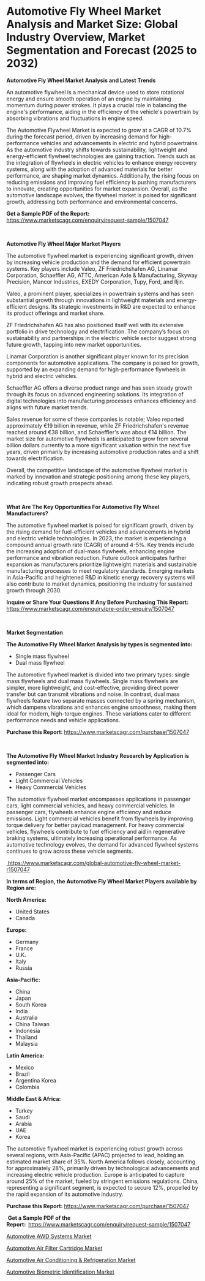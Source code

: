 <p><h1>Automotive Fly Wheel Market Analysis and Market Size: Global Industry Overview, Market Segmentation and Forecast (2025 to 2032)</h1></p><p><strong>Automotive Fly Wheel Market Analysis and Latest Trends</strong></p>
<p><p>An automotive flywheel is a mechanical device used to store rotational energy and ensure smooth operation of an engine by maintaining momentum during power strokes. It plays a crucial role in balancing the engine's performance, aiding in the efficiency of the vehicle's powertrain by absorbing vibrations and fluctuations in engine speed. </p><p>The Automotive Flywheel Market is expected to grow at a CAGR of 10.7% during the forecast period, driven by increasing demand for high-performance vehicles and advancements in electric and hybrid powertrains. As the automotive industry shifts towards sustainability, lightweight and energy-efficient flywheel technologies are gaining traction. Trends such as the integration of flywheels in electric vehicles to enhance energy recovery systems, along with the adoption of advanced materials for better performance, are shaping market dynamics. Additionally, the rising focus on reducing emissions and improving fuel efficiency is pushing manufacturers to innovate, creating opportunities for market expansion. Overall, as the automotive landscape evolves, the flywheel market is poised for significant growth, addressing both performance and environmental concerns.</p></p>
<p><strong>Get a Sample PDF of the Report:&nbsp;</strong> <a href="https://www.marketscagr.com/enquiry/request-sample/1507047?utm_campaign=1868&utm_medium=2&utm_source=Github&utm_content=ia&utm_term=23032025&utm_id=automotive-fly-wheel">https://www.marketscagr.com/enquiry/request-sample/1507047</a></p>
<p>&nbsp;</p>
<p><strong>Automotive Fly Wheel Major Market Players</strong></p>
<p><p>The automotive flywheel market is experiencing significant growth, driven by increasing vehicle production and the demand for efficient powertrain systems. Key players include Valeo, ZF Friedrichshafen AG, Linamar Corporation, Schaeffler AG, ATTC, American Axle & Manufacturing, Skyway Precision, Mancor Industries, EXEDY Corporation, Tupy, Ford, and Iljin.</p><p>Valeo, a prominent player, specializes in powertrain systems and has seen substantial growth through innovations in lightweight materials and energy-efficient designs. Its strategic investments in R&D are expected to enhance its product offerings and market share.</p><p>ZF Friedrichshafen AG has also positioned itself well with its extensive portfolio in drive technology and electrification. The company’s focus on sustainability and partnerships in the electric vehicle sector suggest strong future growth, tapping into new market opportunities.</p><p>Linamar Corporation is another significant player known for its precision components for automotive applications. The company is poised for growth, supported by an expanding demand for high-performance flywheels in hybrid and electric vehicles.</p><p>Schaeffler AG offers a diverse product range and has seen steady growth through its focus on advanced engineering solutions. Its integration of digital technologies into manufacturing processes enhances efficiency and aligns with future market trends.</p><p>Sales revenue for some of these companies is notable; Valeo reported approximately €19 billion in revenue, while ZF Friedrichshafen's revenue reached around €38 billion, and Schaeffler's was about €14 billion. The market size for automotive flywheels is anticipated to grow from several billion dollars currently to a more significant valuation within the next five years, driven primarily by increasing automotive production rates and a shift towards electrification.</p><p>Overall, the competitive landscape of the automotive flywheel market is marked by innovation and strategic positioning among these key players, indicating robust growth prospects ahead.</p></p>
<p>&nbsp;</p>
<p><strong>What Are The Key Opportunities For Automotive Fly Wheel Manufacturers?</strong></p>
<p><p>The automotive flywheel market is poised for significant growth, driven by the rising demand for fuel-efficient vehicles and advancements in hybrid and electric vehicle technologies. In 2023, the market is experiencing a compound annual growth rate (CAGR) of around 4-5%. Key trends include the increasing adoption of dual-mass flywheels, enhancing engine performance and vibration reduction. Future outlook anticipates further expansion as manufacturers prioritize lightweight materials and sustainable manufacturing processes to meet regulatory standards. Emerging markets in Asia-Pacific and heightened R&D in kinetic energy recovery systems will also contribute to market dynamics, positioning the industry for sustained growth through 2030.</p></p>
<p><strong>Inquire or Share Your Questions If Any Before Purchasing This Report:</strong> <a href="https://www.marketscagr.com/enquiry/pre-order-enquiry/1507047?utm_campaign=1868&utm_medium=2&utm_source=Github&utm_content=ia&utm_term=23032025&utm_id=automotive-fly-wheel">https://www.marketscagr.com/enquiry/pre-order-enquiry/1507047</a></p>
<p>&nbsp;</p>
<p><strong>Market Segmentation</strong></p>
<p><strong>The Automotive Fly Wheel Market Analysis by types is segmented into:</strong></p>
<p><ul><li>Single mass flywheel</li><li>Dual mass flywheel</li></ul></p>
<p><p>The automotive flywheel market is divided into two primary types: single mass flywheels and dual mass flywheels. Single mass flywheels are simpler, more lightweight, and cost-effective, providing direct power transfer but can transmit vibrations and noise. In contrast, dual mass flywheels feature two separate masses connected by a spring mechanism, which dampens vibrations and enhances engine smoothness, making them ideal for modern, high-torque engines. These variations cater to different performance needs and vehicle applications.</p></p>
<p><strong>Purchase this Report:&nbsp;</strong><a href="https://www.marketscagr.com/purchase/1507047?utm_campaign=1868&utm_medium=2&utm_source=Github&utm_content=ia&utm_term=23032025&utm_id=automotive-fly-wheel">https://www.marketscagr.com/purchase/1507047</a></p>
<p>&nbsp;</p>
<p><strong>The Automotive Fly Wheel Market Industry Research by Application is segmented into:</strong></p>
<p><ul><li>Passenger Cars</li><li>Light Commercial Vehicles</li><li>Heavy Commercial Vehicles</li></ul></p>
<p><p>The automotive flywheel market encompasses applications in passenger cars, light commercial vehicles, and heavy commercial vehicles. In passenger cars, flywheels enhance engine efficiency and reduce emissions. Light commercial vehicles benefit from flywheels by improving torque delivery for better payload management. For heavy commercial vehicles, flywheels contribute to fuel efficiency and aid in regenerative braking systems, ultimately increasing operational performance. As automotive technology evolves, the demand for advanced flywheel systems continues to grow across these vehicle segments.</p></p>
<p><a href="https://www.marketscagr.com/global-automotive-fly-wheel-market-r1507047?utm_campaign=1868&utm_medium=2&utm_source=Github&utm_content=ia&utm_term=23032025&utm_id=automotive-fly-wheel">&nbsp;https://www.marketscagr.com/global-automotive-fly-wheel-market-r1507047</a></p>
<p><strong>In terms of Region, the Automotive Fly Wheel Market Players available by Region are:</strong></p>
<p>
    <p> <strong> North America: </strong>
        <ul>
            <li>United States</li>
            <li>Canada</li>
        </ul>
        </p> 
    <p> <strong> Europe: </strong>
        <ul>
            <li>Germany</li>
            <li>France</li>
            <li>U.K.</li>
            <li>Italy</li>
            <li>Russia</li>
        </ul>
        </p> 
    <p> <strong> Asia-Pacific: </strong>
        <ul>
            <li>China</li>
            <li>Japan</li>
            <li>South Korea</li>
            <li>India</li>
            <li>Australia</li>
            <li>China Taiwan</li>
            <li>Indonesia</li>
            <li>Thailand</li>
            <li>Malaysia</li>
        </ul>
        </p> 
    <p> <strong> Latin America: </strong>
        <ul>
            <li>Mexico</li>
            <li>Brazil</li>
            <li>Argentina Korea</li>
            <li>Colombia</li>
        </ul>
        </p> 
    <p> <strong> Middle East & Africa: </strong>
        <ul>
            <li>Turkey</li>
            <li>Saudi</li>
            <li>Arabia</li>
            <li>UAE</li>
            <li>Korea</li>
        </ul>
    </p>
    </p>
<p><p>The automotive flywheel market is experiencing robust growth across several regions, with Asia-Pacific (APAC) projected to lead, holding an estimated market share of 35%. North America follows closely, accounting for approximately 28%, primarily driven by technological advancements and increasing electric vehicle production. Europe is anticipated to capture around 25% of the market, fueled by stringent emissions regulations. China, representing a significant segment, is expected to secure 12%, propelled by the rapid expansion of its automotive industry.</p></p>
<p><strong>Purchase this Report: </strong><a href="https://www.marketscagr.com/purchase/1507047?utm_campaign=1868&utm_medium=2&utm_source=Github&utm_content=ia&utm_term=23032025&utm_id=automotive-fly-wheel">https://www.marketscagr.com/purchase/1507047</a></p>
<p>&nbsp;<strong>Get a Sample PDF of the Report:&nbsp;&nbsp;</strong><a href="https://www.marketscagr.com/enquiry/request-sample/1507047?utm_campaign=1868&utm_medium=2&utm_source=Github&utm_content=ia&utm_term=23032025&utm_id=automotive-fly-wheel">https://www.marketscagr.com/enquiry/request-sample/1507047</a></p>
<p><strong></strong></p>
<p><p><a href="https://github.com/RickHolmes3/Market-Research-Report-List-7/blob/main/automotive-awd-systems-market.md?utm_campaign=1868&utm_medium=2&utm_source=Github&utm_content=ia&utm_term=23032025&utm_id=automotive-fly-wheel">Automotive AWD Systems Market</a></p><p><a href="https://github.com/aarenlazosw3/Market-Research-Report-List-1/blob/main/automotive-air-filter-cartridge-market.md?utm_campaign=1868&utm_medium=2&utm_source=Github&utm_content=ia&utm_term=23032025&utm_id=automotive-fly-wheel">Automotive Air Filter Cartridge Market</a></p><p><a href="https://github.com/knazsdadeyvw/Market-Research-Report-List-1/blob/main/automotive-air-conditioning-refrigeration-market.md?utm_campaign=1868&utm_medium=2&utm_source=Github&utm_content=ia&utm_term=23032025&utm_id=automotive-fly-wheel">Automotive Air Conditioning & Refrigeration Market</a></p><p><a href="https://github.com/Krish2023na/Market-Research-Report-List-7/blob/main/automotive-biometric-identification-market.md?utm_campaign=1868&utm_medium=2&utm_source=Github&utm_content=ia&utm_term=23032025&utm_id=automotive-fly-wheel">Automotive Biometric Identification Market</a></p></p>